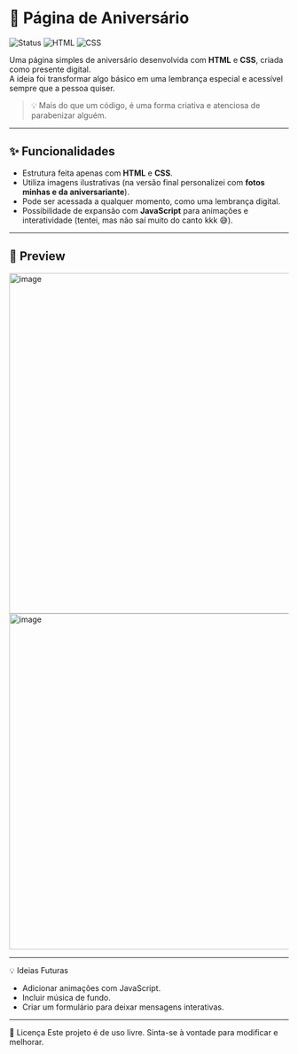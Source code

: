 # 🎂 Página de Aniversário

![Status](https://img.shields.io/badge/status-funcionando-brightgreen)
![HTML](https://img.shields.io/badge/code-HTML-orange)
![CSS](https://img.shields.io/badge/code-CSS-blue)

Uma página simples de aniversário desenvolvida com **HTML** e **CSS**, criada como presente digital.  
A ideia foi transformar algo básico em uma lembrança especial e acessível sempre que a pessoa quiser.  

> 💡 Mais do que um código, é uma forma criativa e atenciosa de parabenizar alguém.  

---

## ✨ Funcionalidades

- Estrutura feita apenas com **HTML** e **CSS**.  
- Utiliza imagens ilustrativas (na versão final personalizei com **fotos minhas e da aniversariante**).  
- Pode ser acessada a qualquer momento, como uma lembrança digital.  
- Possibilidade de expansão com **JavaScript** para animações e interatividade (tentei, mas não saí muito do canto kkk 😅).  

---

## 📸 Preview

<img width="1346" height="614" alt="image" src="https://github.com/user-attachments/assets/16750c69-afa2-4134-b603-98a46182645d" />
<img width="1348" height="606" alt="image" src="https://github.com/user-attachments/assets/1c57d629-d132-4e2d-9433-ff855cd2822f" />



---

💡 Ideias Futuras

- Adicionar animações com JavaScript.
- Incluir música de fundo.
- Criar um formulário para deixar mensagens interativas.

  
---

📄 Licença
Este projeto é de uso livre. Sinta-se à vontade para modificar e melhorar.

